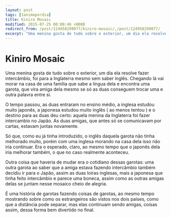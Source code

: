 ```yaml
---
layout: post
tags: [1animepordia]
title: Kiniro Mosaic
modified: 2015-07-25 00:00:46 +0000
redirect_from: /post/124958299077/kiniro-mosaic/,/post/124958299077/
excerpt: "Uma menina gosta de tudo sobre o exterior, um dia ela resolve fazer intercâmbio, foi para a Inglaterra mesmo sem saber inglês. Chegando lá vai morar na casa de uma família que sabe a língua dela e encontra uma garota, que vira amiga dela mesmo se só as duas conseguem trocar uma e outra palavra entre si."
---
```


Kiniro Mosaic
=============

Uma menina gosta de tudo sobre o exterior, um dia ela resolve fazer
intercâmbio, foi para a Inglaterra mesmo sem saber inglês. Chegando lá
vai morar na casa de uma família que sabe a língua dela e encontra uma
garota, que vira amiga dela mesmo se só as duas conseguem trocar uma e
outra palavra entre si.

O tempo passou, as duas entraram no ensino médio, a inglesa estudou
muito japonês, a japonesa estudou muito inglês ( ao menos tentou ) e o
destino para as duas deu certo: aquela menina da Inglaterra foi fazer
intercambio no Japão. As duas amigas, que antes só se comunicavam por
cartas, estavam juntas novamente.

Só que, como eu já tinha introduzido, o inglês daquela garota não tinha
melhorado muito, porém com uma inglesa morando na casa dela isso não
iria continuar. Era o esperado, claro, ao mesmo tempo que o japonês dela
iria melhorar também, o que no caso realmente aconteceu.

Outra coisa que haveria de mudar era o cotidiano dessas garotas: uma
outra garota ao saber que a amiga estava fazendo intercâmbio também
decidiu ir para o Japão, assim as duas loiras inglesas, mais a japonesa
que tinha feito intercâmbio e parece uma boneca, assim como as outras
amigas delas se juntam nesse mosaico cheio de alegria.

É uma história de garotas fazendo coisas de garotas, ao mesmo tempo
mostrando sobre como os estrangeiros são vistos nos dois países, como
que a distância pode separar, mas elas continuam sendo amigas, coisas
assim, dessa forma bem divertido no final.


